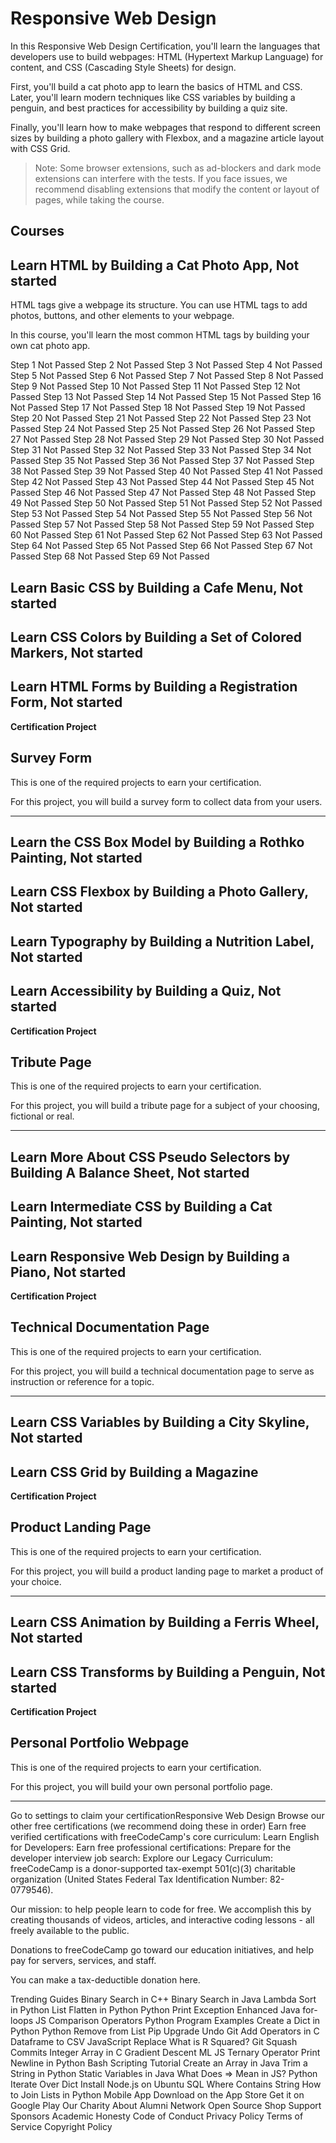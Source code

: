 # Responsive Web Design

In this Responsive Web Design Certification, you'll learn the languages that developers use to build webpages: HTML (Hypertext Markup Language) for content, and CSS (Cascading Style Sheets) for design.

First, you'll build a cat photo app to learn the basics of HTML and CSS. Later, you'll learn modern techniques like CSS variables by building a penguin, and best practices for accessibility by building a quiz site.

Finally, you'll learn how to make webpages that respond to different screen sizes by building a photo gallery with Flexbox, and a magazine article layout with CSS Grid.

> Note: Some browser extensions, such as ad-blockers and dark mode extensions can interfere with the tests. If you face issues, we recommend disabling extensions that modify the content or layout of pages, while taking the course.

## Courses

## Learn HTML by Building a Cat Photo App, Not started
HTML tags give a webpage its structure. You can use HTML tags to add photos, buttons, and other elements to your webpage.

In this course, you'll learn the most common HTML tags by building your own cat photo app.

Step
1
Not Passed
Step
2
Not Passed
Step
3
Not Passed
Step
4
Not Passed
Step
5
Not Passed
Step
6
Not Passed
Step
7
Not Passed
Step
8
Not Passed
Step
9
Not Passed
Step
10
Not Passed
Step
11
Not Passed
Step
12
Not Passed
Step
13
Not Passed
Step
14
Not Passed
Step
15
Not Passed
Step
16
Not Passed
Step
17
Not Passed
Step
18
Not Passed
Step
19
Not Passed
Step
20
Not Passed
Step
21
Not Passed
Step
22
Not Passed
Step
23
Not Passed
Step
24
Not Passed
Step
25
Not Passed
Step
26
Not Passed
Step
27
Not Passed
Step
28
Not Passed
Step
29
Not Passed
Step
30
Not Passed
Step
31
Not Passed
Step
32
Not Passed
Step
33
Not Passed
Step
34
Not Passed
Step
35
Not Passed
Step
36
Not Passed
Step
37
Not Passed
Step
38
Not Passed
Step
39
Not Passed
Step
40
Not Passed
Step
41
Not Passed
Step
42
Not Passed
Step
43
Not Passed
Step
44
Not Passed
Step
45
Not Passed
Step
46
Not Passed
Step
47
Not Passed
Step
48
Not Passed
Step
49
Not Passed
Step
50
Not Passed
Step
51
Not Passed
Step
52
Not Passed
Step
53
Not Passed
Step
54
Not Passed
Step
55
Not Passed
Step
56
Not Passed
Step
57
Not Passed
Step
58
Not Passed
Step
59
Not Passed
Step
60
Not Passed
Step
61
Not Passed
Step
62
Not Passed
Step
63
Not Passed
Step
64
Not Passed
Step
65
Not Passed
Step
66
Not Passed
Step
67
Not Passed
Step
68
Not Passed
Step
69
Not Passed

## Learn Basic CSS by Building a Cafe Menu, Not started

## Learn CSS Colors by Building a Set of Colored Markers, Not started

## Learn HTML Forms by Building a Registration Form, Not started

**Certification Project**
## Survey Form

This is one of the required projects to earn your certification.

For this project, you will build a survey form to collect data from your users.

---

## Learn the CSS Box Model by Building a Rothko Painting, Not started

## Learn CSS Flexbox by Building a Photo Gallery, Not started

## Learn Typography by Building a Nutrition Label, Not started

## Learn Accessibility by Building a Quiz, Not started

**Certification Project**

## Tribute Page

This is one of the required projects to earn your certification.

For this project, you will build a tribute page for a subject of your choosing, fictional or real.

---

## Learn More About CSS Pseudo Selectors by Building A Balance Sheet, Not started

## Learn Intermediate CSS by Building a Cat Painting, Not started

## Learn Responsive Web Design by Building a Piano, Not started

**Certification Project**
## Technical Documentation Page

This is one of the required projects to earn your certification.

For this project, you will build a technical documentation page to serve as instruction or reference for a topic.

---

## Learn CSS Variables by Building a City Skyline, Not started

## Learn CSS Grid by Building a Magazine

**Certification Project**
## Product Landing Page

This is one of the required projects to earn your certification.

For this project, you will build a product landing page to market a product of your choice.

---

## Learn CSS Animation by Building a Ferris Wheel, Not started

## Learn CSS Transforms by Building a Penguin, Not started

**Certification Project**
## Personal Portfolio Webpage
This is one of the required projects to earn your certification.

For this project, you will build your own personal portfolio page.

---

Go to settings to claim your certificationResponsive Web Design
Browse our other free certifications
(we recommend doing these in order)
Earn free verified certifications with freeCodeCamp's core curriculum:
Learn English for Developers:
Earn free professional certifications:
Prepare for the developer interview job search:
Explore our Legacy Curriculum:
freeCodeCamp is a donor-supported tax-exempt 501(c)(3) charitable organization (United States Federal Tax Identification Number: 82-0779546).

Our mission: to help people learn to code for free. We accomplish this by creating thousands of videos, articles, and interactive coding lessons - all freely available to the public.

Donations to freeCodeCamp go toward our education initiatives, and help pay for servers, services, and staff.

You can make a tax-deductible donation here.

Trending Guides
Binary Search in C++
Binary Search in Java
Lambda Sort in Python
List Flatten in Python
Python Print Exception
Enhanced Java for-loops
JS Comparison Operators
Python Program Examples
Create a Dict in Python
Python Remove from List
Pip Upgrade
Undo Git Add
Operators in C
Dataframe to CSV
JavaScript Replace
What is R Squared?
Git Squash Commits
Integer Array in C
Gradient Descent ML
JS Ternary Operator
Print Newline in Python
Bash Scripting Tutorial
Create an Array in Java
Trim a String in Python
Static Variables in Java
What Does => Mean in JS?
Python Iterate Over Dict
Install Node.js on Ubuntu
SQL Where Contains String
How to Join Lists in Python
Mobile App
Download on the App Store
Get it on Google Play
Our Charity
About
Alumni Network
Open Source
Shop
Support
Sponsors
Academic Honesty
Code of Conduct
Privacy Policy
Terms of Service
Copyright Policy
